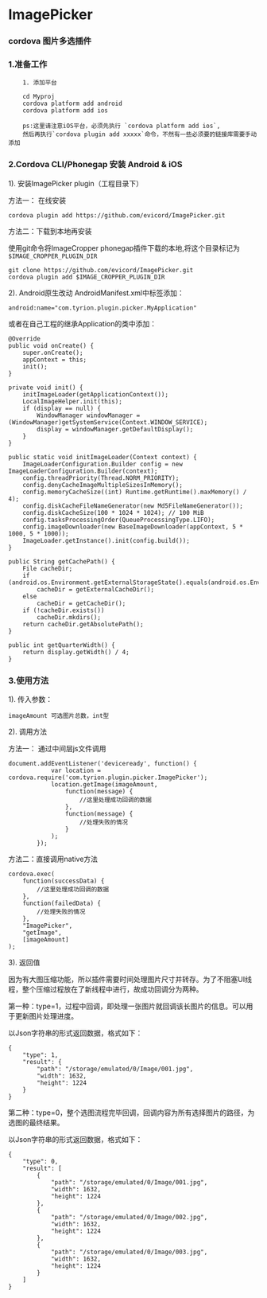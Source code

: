 # ImagePicker
### cordova 图片多选插件

### 1.准备工作
		1. 添加平台

		cd Myproj 
		cordova platform add android  
		cordova platform add ios

		ps:这里请注意iOS平台，必须先执行 `cordova platform add ios`,
		然后再执行`cordova plugin add xxxxx`命令，不然有一些必须要的链接库需要手动添加
		
### 2.Cordova CLI/Phonegap 安装 Android & iOS

1).  安装ImagePicker plugin（工程目录下）

方法一： 在线安装

	cordova plugin add https://github.com/evicord/ImagePicker.git  

方法二：下载到本地再安装

使用git命令将ImageCropper phonegap插件下载的本地,将这个目录标记为`$IMAGE_CROPPER_PLUGIN_DIR`


    git clone https://github.com/evicord/ImagePicker.git
    cordova plugin add $IMAGE_CROPPER_PLUGIN_DIR
    
2). Android原生改动
AndroidManifest.xml中<application>标签添加：
	
	android:name="com.tyrion.plugin.picker.MyApplication"
	
或者在自己工程的继承Application的类中添加：

	@Override
    public void onCreate() {
        super.onCreate();
        appContext = this;
        init();
    }
    
    private void init() {
        initImageLoader(getApplicationContext());
        LocalImageHelper.init(this);
        if (display == null) {
            WindowManager windowManager = (WindowManager)getSystemService(Context.WINDOW_SERVICE);
            display = windowManager.getDefaultDisplay();
        }
    }
    
    public static void initImageLoader(Context context) {
        ImageLoaderConfiguration.Builder config = new ImageLoaderConfiguration.Builder(context);
        config.threadPriority(Thread.NORM_PRIORITY);
        config.denyCacheImageMultipleSizesInMemory();
        config.memoryCacheSize((int) Runtime.getRuntime().maxMemory() / 4);
        config.diskCacheFileNameGenerator(new Md5FileNameGenerator());
        config.diskCacheSize(100 * 1024 * 1024); // 100 MiB
        config.tasksProcessingOrder(QueueProcessingType.LIFO);
        config.imageDownloader(new BaseImageDownloader(appContext, 5 * 1000, 5 * 1000));
        ImageLoader.getInstance().init(config.build());
    }

    public String getCachePath() {
        File cacheDir;
        if (android.os.Environment.getExternalStorageState().equals(android.os.Environment.MEDIA_MOUNTED))
            cacheDir = getExternalCacheDir();
        else
            cacheDir = getCacheDir();
        if (!cacheDir.exists())
            cacheDir.mkdirs();
        return cacheDir.getAbsolutePath();
    }
    
    public int getQuarterWidth() {
        return display.getWidth() / 4;
    }    
    
### 3.使用方法
1).  传入参数：

	imageAmount 可选图片总数，int型

2).  调用方法

方法一： 通过中间层js文件调用
	
	document.addEventListener('deviceready', function() {
                var location = cordova.require('com.tyrion.plugin.picker.ImagePicker');
                location.getImage(imageAmount,
                    function(message) {
                        //这里处理成功回调的数据
                    },
                    function(message) {
                        //处理失败的情况
                    }
                );
            });
	
方法二：直接调用native方法

	cordova.exec(
		function(successData) {
			//这里处理成功回调的数据
		},
		function(failedData) {
			//处理失败的情况
		},
		"ImagePicker",
		"getImage",
		[imageAmount]
	);
				
3).  返回值

因为有大图压缩功能，所以插件需要时间处理图片尺寸并转存。为了不阻塞UI线程，整个压缩过程放在了新线程中进行，故成功回调分为两种。

第一种：type=1，过程中回调，即处理一张图片就回调该长图片的信息。可以用于更新图片处理进度。

以Json字符串的形式返回数据，格式如下：

	{
    	"type": 1,
    	"result": {
        	"path": "/storage/emulated/0/Image/001.jpg",
        	"width": 1632,
        	"height": 1224
    	}
	}

第二种：type=0，整个选图流程完毕回调，回调内容为所有选择图片的路径，为选图的最终结果。

以Json字符串的形式返回数据，格式如下：

	{
    	"type": 0,
    	"result": [
        	{
            	"path": "/storage/emulated/0/Image/001.jpg",
            	"width": 1632,
            	"height": 1224
        	},
        	{
            	"path": "/storage/emulated/0/Image/002.jpg",
            	"width": 1632,
            	"height": 1224
        	},
        	{
            	"path": "/storage/emulated/0/Image/003.jpg",
            	"width": 1632,
            	"height": 1224
        	}
    	]
	}